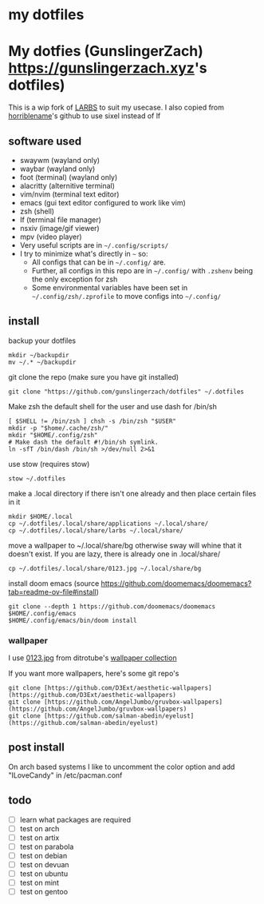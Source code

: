 # my dotfiles

# My dotfies (GunslingerZach) <https://gunslingerzach.xyz>'s dotfiles)
This is a wip fork of [LARBS](https://larbs.xyz) to suit my usecase. I also copied from [horriblename](https://github.com/horriblename/lfimg-sixel)'s github to use sixel instead of lf
## software used
 - swaywm (wayland only)
 - waybar (wayland only)
 - foot (terminal) (wayland only)
 - alacritty (alternitive terminal)
 - vim/nvim (terminal text editor)
 - emacs (gui text editor configured to work like vim)
 - zsh (shell)
 - lf (terminal file manager)
 - nsxiv (image/gif viewer)
 - mpv (video player)
- Very useful scripts are in `~/.config/scripts/`
- I try to minimize what's directly in `~` so:
	- All configs that can be in `~/.config/` are.
    - Further, all configs in this repo are in `~/.config/` with `.zshenv` being the only exception for zsh
	- Some environmental variables have been set in `~/.config/zsh/.zprofile` to move configs into `~/.config/`
## install
backup your dotfiles
~~~
mkdir ~/backupdir
mv ~/.* ~/backupdir
~~~
git clone the repo (make sure you have git installed)
~~~
git clone "https://github.com/gunslingerzach/dotfiles" ~/.dotfiles
~~~
Make zsh the default shell for the user and use dash for /bin/sh
~~~
[ $SHELL != /bin/zsh ] chsh -s /bin/zsh "$USER"
mkdir -p "$home/.cache/zsh/"
mkdir "$HOME/.config/zsh"
# Make dash the default #!/bin/sh symlink.
ln -sfT /bin/dash /bin/sh >/dev/null 2>&1
~~~

use stow (requires stow)
~~~
stow ~/.dotfiles
~~~

make a .local directory if there isn't one already and then place certain files in it
~~~
mkdir $HOME/.local
cp ~/.dotfiles/.local/share/applications ~/.local/share/
cp ~/.dotfiles/.local/share/larbs ~/.local/share/
~~~

move a wallpaper to ~/.local/share/bg otherwise sway will whine that it doesn't exist. If you are lazy, there is already one in .local/share/
~~~
cp ~/.dotfiles/.local/share/0123.jpg ~/.local/share/bg
~~~

install doom emacs (source https://github.com/doomemacs/doomemacs?tab=readme-ov-file#install)

~~~
git clone --depth 1 https://github.com/doomemacs/doomemacs $HOME/.config/emacs
$HOME/.config/emacs/bin/doom install
~~~

### wallpaper

I use [0123.jpg](.local/share/0123.jpg) from ditrotube's [wallpaper collection](https://gitlab.com/dwt1/wallpapers)

If you want more wallpapers, here's some git repo's

``` shell
git clone [https://github.com/D3Ext/aesthetic-wallpapers](https://github.com/D3Ext/aesthetic-wallpapers)
git clone [https://github.com/AngelJumbo/gruvbox-wallpapers](https://github.com/AngelJumbo/gruvbox-wallpapers)
git clone [https://github.com/salman-abedin/eyelust](https://github.com/salman-abedin/eyelust)
```
## post install

On arch based systems I like to uncomment the color option and add "ILoveCandy" in /etc/pacman.conf

## todo

- [ ] learn what packages are required
- [ ] test on arch
- [ ] test on artix
- [ ] test on parabola
- [ ] test on debian
- [ ] test on devuan
- [ ] test on ubuntu
- [ ] test on mint
- [ ] test on gentoo

